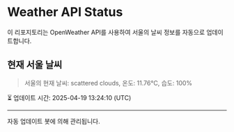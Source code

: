 
# Weather API Status

이 리포지토리는 OpenWeather API를 사용하여 서울의 날씨 정보를 자동으로 업데이트합니다.

## 현재 서울 날씨
> 서울의 현재 날씨: scattered clouds, 온도: 11.76°C, 습도: 100%

⏳ 업데이트 시간: 2025-04-19 13:24:10 (UTC)

---
자동 업데이트 봇에 의해 관리됩니다.
